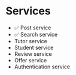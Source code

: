 # Services

* :white_check_mark: Post service
* :white_check_mark: Search service
* Tutor service
* Student service
* Review service
* Offer service
* Authentication service
